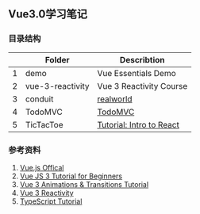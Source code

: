 ## Vue3.0学习笔记


### 目录结构
|      |  Folder         | Describtion                  |
| ---- | ----            | ----                         |
|1     |demo             |Vue Essentials Demo           |
|2     |vue-3-reactivity |Vue 3 Reactivity Course       | 
|3     |conduit          |[realworld](https://github.com/gothinkster/realworld)  | 
|4     |TodoMVC          |[TodoMVC](https://vuejs.org/v2/examples/todomvc.html)           |
|5     |TicTacToe        |[Tutorial: Intro to React](https://reactjs.org/tutorial/tutorial.html) 


### 参考资料
1. [Vue.js Offical](https://v3.vuejs.org/)
2. [Vue JS 3 Tutorial for Beginners](https://youtube.com/playlist?list=PL4cUxeGkcC9hYYGbV60Vq3IXYNfDk8At1)
3. [Vue 3 Animations & Transitions Tutorial](https://www.youtube.com/playlist?list=PL4cUxeGkcC9ghm7-iTfS9n468Kp7l9Ipu)
4. [Vue 3 Reactivity](https://www.vuemastery.com/courses/vue-3-reactivity/)
5. [TypeScript Tutorial](https://www.youtube.com/watch?v=2pZmKW9-I_k&list=PL4cUxeGkcC9gUgr39Q_yD6v-bSyMwKPUI)
		




